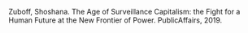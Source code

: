 Zuboff, Shoshana. The Age of Surveillance Capitalism: the Fight for a Human Future at the New Frontier of Power. PublicAffairs, 2019.